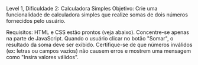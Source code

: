 Level 1, Dificuldade 2:
Calculadora Simples
Objetivo:
Crie uma funcionalidade de calculadora simples que realize somas de dois números fornecidos pelo usuário.

Requisitos:
HTML e CSS estão prontos (veja abaixo). Concentre-se apenas na parte de JavaScript.
Quando o usuário clicar no botão "Somar", o resultado da soma deve ser exibido.
Certifique-se de que números inválidos (ex: letras ou campos vazios) não causem erros e mostrem uma mensagem como "Insira valores válidos".
